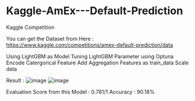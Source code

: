 # Kaggle-AmEx---Default-Prediction
Kaggle Competition

You can get the Dataset from Here : https://www.kaggle.com/competitions/amex-default-prediction/data

Using LightGBM as Model
Tuning LightGBM Parameter using Optuna
Encode Catergorical Feature
Add Aggregation Features as train_data
Scale data

Result :
![image](https://user-images.githubusercontent.com/12759769/179941599-4c267bac-0148-4342-b009-549c5e8fdfad.png)
![image](https://user-images.githubusercontent.com/12759769/179941754-5fe37b1f-addc-4662-be16-3d7bb0732614.png)


Evaluation Score from this Model : 0.781/1
Accuracy : 90.18%
